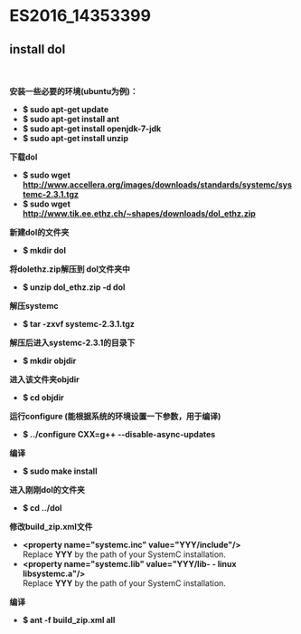 # ES2016_14353399
## install dol ##
<br></br>
**安装一些必要的环境(ubuntu为例)：**

- **$ sudo apt-get update**
- **$ sudo apt-get install ant**
- **$ sudo apt-get install openjdk-7-jdk**
- **$ sudo apt-get install unzip**

**下载dol**

- **$ sudo wget http://www.accellera.org/images/downloads/standards/systemc/systemc-2.3.1.tgz**
- **$ sudo wget http://www.tik.ee.ethz.ch/~shapes/downloads/dol_ethz.zip**

**新建dol的文件夹**

- **$ mkdir dol**

**将dolethz.zip解压到 dol文件夹中**

- **$ unzip dol_ethz.zip -d dol**

**解压systemc**

- **$ tar -zxvf systemc-2.3.1.tgz**

**解压后进入systemc-2.3.1的目录下**

- **$ mkdir objdir**

**进入该文件夹objdir**

- **$ cd objdir**

**运行configure (能根据系统的环境设置一下参数，用于编译)**

- **$ ../configure CXX=g++ --disable-async-updates**

**编译**

- **$ sudo make install**

**进入刚刚dol的文件夹**

- **$ cd ../dol**

**修改build_zip.xml文件**

- **<property name="systemc.inc" value="YYY/include"/\>**  
  	Replace **YYY** by the path of your SystemC installation.
- **<property name="systemc.lib" value="YYY/lib- - linux libsystemc.a"/\>**  
  Replace **YYY** by the path of your SystemC installation.  

**编译**

- **$ ant -f build_zip.xml all**
 

